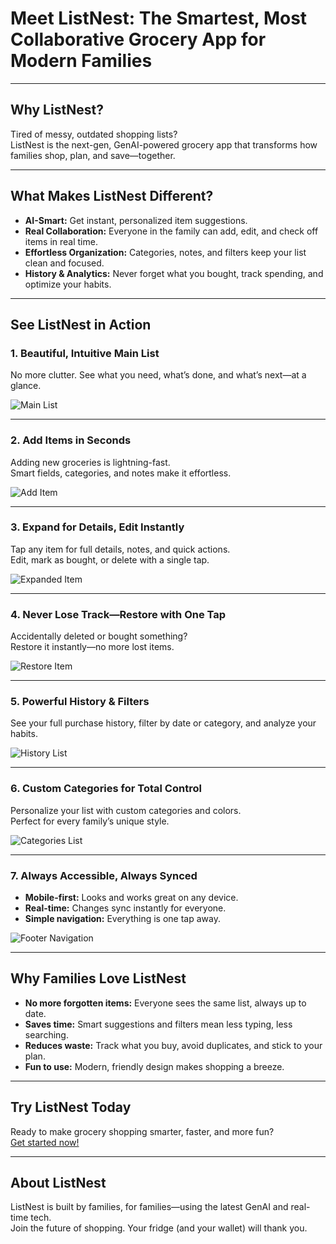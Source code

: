 # Meet ListNest: The Smartest, Most Collaborative Grocery App for Modern Families

---

## Why ListNest?

Tired of messy, outdated shopping lists?  
ListNest is the next-gen, GenAI-powered grocery app that transforms how families shop, plan, and save—together.

---

## What Makes ListNest Different?

- **AI-Smart:** Get instant, personalized item suggestions.  
- **Real Collaboration:** Everyone in the family can add, edit, and check off items in real time.
- **Effortless Organization:** Categories, notes, and filters keep your list clean and focused.
- **History & Analytics:** Never forget what you bought, track spending, and optimize your habits.

---

## See ListNest in Action

### 1. Beautiful, Intuitive Main List

No more clutter. See what you need, what’s done, and what’s next—at a glance.

![Main List](main-list.png)

---

### 2. Add Items in Seconds

Adding new groceries is lightning-fast.  
Smart fields, categories, and notes make it effortless.

![Add Item](add-item.png)

---

### 3. Expand for Details, Edit Instantly

Tap any item for full details, notes, and quick actions.  
Edit, mark as bought, or delete with a single tap.

![Expanded Item](expanded-item.png)

---

### 4. Never Lose Track—Restore with One Tap

Accidentally deleted or bought something?  
Restore it instantly—no more lost items.

![Restore Item](restore-confirmation.png)

---

### 5. Powerful History & Filters

See your full purchase history, filter by date or category, and analyze your habits.

![History List](history-list.png)

---

### 6. Custom Categories for Total Control

Personalize your list with custom categories and colors.  
Perfect for every family’s unique style.

![Categories List](categories-list.png)

---

### 7. Always Accessible, Always Synced

- **Mobile-first:** Looks and works great on any device.
- **Real-time:** Changes sync instantly for everyone.
- **Simple navigation:** Everything is one tap away.

![Footer Navigation](footer-list.png)

---

## Why Families Love ListNest

- **No more forgotten items:** Everyone sees the same list, always up to date.
- **Saves time:** Smart suggestions and filters mean less typing, less searching.
- **Reduces waste:** Track what you buy, avoid duplicates, and stick to your plan.
- **Fun to use:** Modern, friendly design makes shopping a breeze.

---

## Try ListNest Today

Ready to make grocery shopping smarter, faster, and more fun?  
[Get started now!](https://list-nest-git-main-mikhail-burnins-projects.vercel.app/)

---

## About ListNest

ListNest is built by families, for families—using the latest GenAI and real-time tech.  
Join the future of shopping. Your fridge (and your wallet) will thank you.